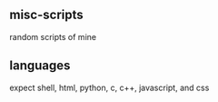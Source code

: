 ## misc-scripts
random scripts of mine

## languages
expect shell, html, python, c, c++, javascript, and css
